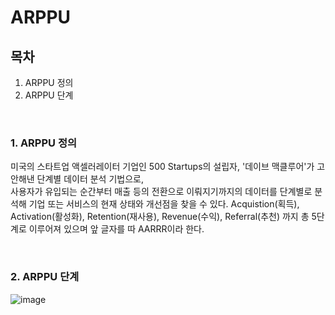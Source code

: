 # ARPPU
## 목차
1. ARPPU 정의
2. ARPPU 단계

<br>

### 1. ARPPU 정의
미국의 스타트업 액셀러레이터 기업인 500 Startups의 설립자, '데이브 맥클루어'가 고안해낸 단계별 데이터 분석 기법으로, <br>
사용자가 유입되는 순간부터 매출 등의 전환으로 이뤄지기까지의 데이터를 단계별로 분석해 기업 또는 서비스의 현재 상태와 개선점을 찾을 수 있다.
Acquistion(획득), Activation(활성화), Retention(재사용), Revenue(수익), Referral(추천) 까지 총 5단계로 이루어져 있으며 앞 글자를 따 AARRR이라 한다.


<br>

### 2. ARPPU 단계
![image](https://user-images.githubusercontent.com/83554018/155792096-66046b1e-8763-4770-b660-41e01cd2d9b4.png)
